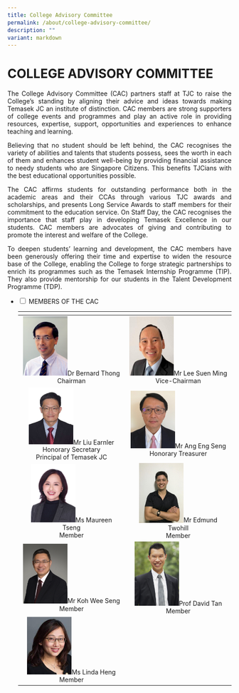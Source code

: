 ```yaml
---
title: College Advisory Committee
permalink: /about/college-advisory-committee/
description: ""
variant: markdown
---
```

# COLLEGE ADVISORY COMMITTEE

<p style="text-align: justify;">The College Advisory Committee (CAC) partners staff at TJC to raise the College’s standing by aligning their advice and ideas towards making Temasek JC an institute of distinction. CAC members are strong supporters of college events and programmes and play an active role in providing resources, expertise, support, opportunities and experiences to enhance teaching and learning.</p>


<p style="text-align: justify;">Believing that no student should be left behind, the CAC recognises the variety of abilities and talents that students possess, sees the worth in each of them and enhances student well-being by providing financial assistance to needy students who are Singapore Citizens. This benefits TJCians with the best educational opportunities possible.</p>


<p style="text-align: justify;">The CAC affirms students for outstanding performance both in the academic areas and their CCAs through various TJC awards and scholarships, and presents Long Service Awards to staff members for their commitment to the education service. On Staff Day, the CAC recognises the importance that staff play in developing Temasek Excellence in our students. CAC members are advocates of giving and contributing to promote the interest and welfare of the College.</p>


<p style="text-align: justify;">To deepen students’ learning and development, the CAC members have been generously offering their time and expertise to widen the resource base of the College, enabling the College to forge strategic partnerships to enrich its programmes such as the Temasek Internship Programme (TIP). They also provide mentorship for our students in the Talent Development Programme (TDP).</p>




<ul class="jekyllcodex_accordion">
  <li>
    <input type="checkbox" id="accordion1">
    <label for="accordion1">MEMBERS OF THE CAC</label>
    <div>
<table>
<thead>
  <tr>
    <th></th>
    <th></th>
  </tr>
</thead>
<tbody>
  <tr>
    <td style="text-align: center;"><img src="/images/About/College%20Advisory%20Committee/Bernard%20Thong.png" style="width:100px">Dr Bernard Thong<br>
Chairman</td>
    <td style="text-align: center;"><img src="/images/About/College%20Advisory%20Committee/Mr%20Lee%20Suen%20Ming%20Photo%20Member.jpg" style="width:100px">Mr Lee Suen Ming<br>Vice-Chairman</td>
    
  </tr>
  <tr>
    <td style="text-align: center;"><img src="/images/About/College%20Advisory%20Committee/Mr%20Liu%20Earnler%20Honorary%20Secretary%20Principal%20Temasek%20Junior%20College.jpg" style="width:100px">Mr Liu Earnler<br> Honorary Secretary<br>Principal of Temasek JC</td>
    <td style="text-align: center;"><img src="/images/About/College%20Advisory%20Committee/Mr%20Ang%20Eng%20Seng%20Photo%20Member.jpg" style="width:100px">Mr Ang Eng Seng<br>Honorary Treasurer</td>
  </tr>
  <tr>
    <td style="text-align: center;"><img src="/images/About/College%20Advisory%20Committee/maureen%20tseng.jpg" style="width:100px">Ms Maureen Tseng<br>Member</td>
		<td style="text-align: center;"><img src="/images/About/College%20Advisory%20Committee/edmund%20twohill.jpg" style="width:100px">Mr Edmund Twohill<br>Member</td>
  </tr>
  <tr>
    <td style="text-align: center;"><img src="/images/About/College%20Advisory%20Committee/Koh%20Wee%20Seng.png" style="width:100px">Mr Koh Wee Seng<br>Member</td>
    <td style="text-align: center;"><img src="/images/About/College%20Advisory%20Committee/Prof%20David%20Tan%20Photo%20Member.jpg" style="width:100px">Prof David Tan<br>Member</td>
  </tr>
  <tr>
<td style="text-align: center;"><img src="/images/About/College%20Advisory%20Committee/linda%20heng.jpeg" style="width:100px">Ms Linda Heng<br>Member</td>
    <td style="text-align: center;"></td>
  </tr>
</tbody>
</table>
    </div>
	</li> 
	</ul>